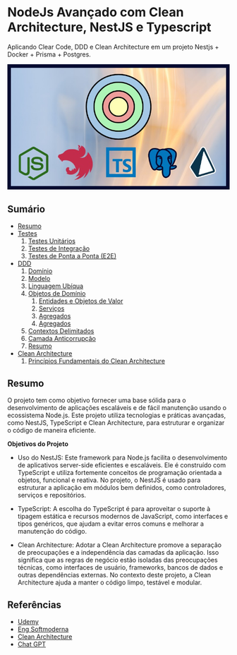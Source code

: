 # NodeJs Avançado com Clean Architecture, NestJS e Typescript

Aplicando Clear Code, DDD e Clean Architecture em um projeto Nestjs + Docker + Prisma + Postgres.

![Logo](./github/logo.jpg)

## Sumário

* [Resumo](#resumo)
* [Testes](/readme/testes.md#testes)
    1. [Testes Unitários](/readme/testes.md#testes-unitários)
    2. [Testes de Integração](/readme/testes.md#testes-de-integração)
    3. [Testes de Ponta a Ponta (E2E)](/readme/testes.md#testes-de-ponta-a-ponta-e2e)
* [DDD](/readme/ddd.md#ddd-domain-driven-design)
    1. [Domínio](/readme/ddd.md#domínio)
    2. [Modelo](/readme/ddd.md#modelo)
    3. [Linguagem Ubíqua](/readme/ddd.md#linguagem-ubíqua)
    4. [Objetos de Domínio](/readme/ddd.md#objetos-de-domínio)
        1. [Entidades e Objetos de Valor](/readme/ddd.md#entidades-e-objetos-de-valor)
        2. [Serviços](/readme/ddd.md#serviços)
        3. [Agregados](/readme/ddd.md#agregados)
        4. [Agregados](/readme/ddd.md#repositórios)
    5. [Contextos Delimitados](/readme/ddd.md#contextos-delimitados)
    6. [Camada Anticorrupção](/readme/ddd.md#camada-anticorrupção)
    7. [Resumo](/readme/ddd.md#resumo)
* [Clean Architecture](/readme/clean-architecture.md#clean-architecture)
    1. [Princípios Fundamentais do Clean Architecture](/readme/clean-architecture.md#princípios-fundamentais-do-clean-architecture)

## Resumo

O projeto tem como objetivo fornecer uma base sólida para o desenvolvimento de aplicações escaláveis e de fácil manutenção usando o ecossistema Node.js. Este projeto utiliza tecnologias e práticas avançadas, como NestJS, TypeScript e Clean Architecture, para estruturar e organizar o código de maneira eficiente.

**Objetivos do Projeto**

* Uso do NestJS: Este framework para Node.js facilita o desenvolvimento de aplicativos server-side eficientes e escaláveis. Ele é construído com TypeScript e utiliza fortemente conceitos de programação orientada a objetos, funcional e reativa. No projeto, o NestJS é usado para estruturar a aplicação em módulos bem definidos, como controladores, serviços e repositórios.

* TypeScript: A escolha do TypeScript é para aproveitar o suporte à tipagem estática e recursos modernos de JavaScript, como interfaces e tipos genéricos, que ajudam a evitar erros comuns e melhorar a manutenção do código.

* Clean Architecture: Adotar a Clean Architecture promove a separação de preocupações e a independência das camadas da aplicação. Isso significa que as regras de negócio estão isoladas das preocupações técnicas, como interfaces de usuário, frameworks, bancos de dados e outras dependências externas. No contexto deste projeto, a Clean Architecture ajuda a manter o código limpo, testável e modular.

## Referências

- [Udemy](https://www.udemy.com/course/nodejs-avancado-com-clean-architecture-nestjs-typescript/)
- [Eng Softmoderna](https://engsoftmoderna.info/artigos/ddd.html)
- [Clean Architecture](https://medium.com/luizalabs/descomplicando-a-clean-architecture-cf4dfc4a1ac6)
- [Chat GPT](https://chat.openai.com/)

